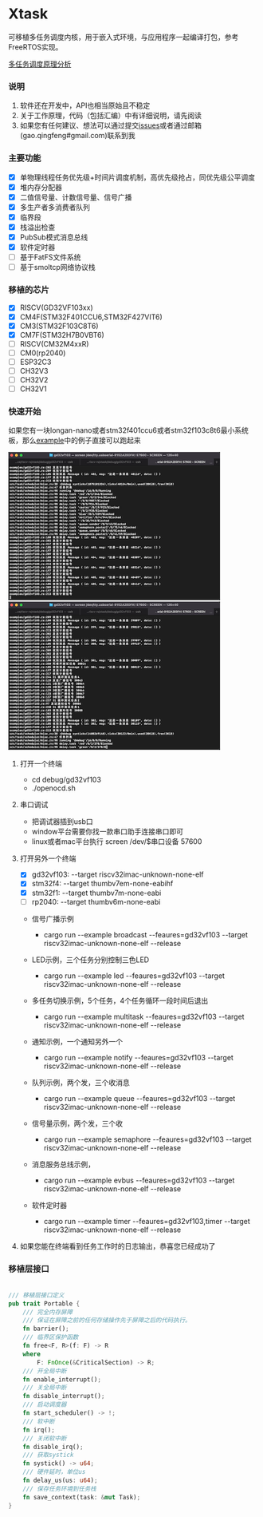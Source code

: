 # Xtask

可移植多任务调度内核，用于嵌入式环境，与应用程序一起编译打包，参考FreeRTOS实现。 

[多任务调度原理分析][xtask]

### 说明

1. 软件还在开发中，API也相当原始且不稳定
2. 关于工作原理，代码（包括汇编）中有详细说明，请先阅读
3. 如果您有任何建议、想法可以通过提交[issues](https://github.com/gqf2008/xtask/issues)或者通过邮箱(gao.qingfeng#gmail.com)联系到我

### 主要功能  

- [x] 单物理线程任务优先级+时间片调度机制，高优先级抢占，同优先级公平调度
- [x] 堆内存分配器
- [x] 二值信号量、计数信号量、信号广播
- [x] 多生产者多消费者队列  
- [x] 临界段 
- [x] 栈溢出检查 
- [x] PubSub模式消息总线
- [x] 软件定时器 
- [ ] 基于FatFS文件系统
- [ ] 基于smoltcp网络协议栈

### 移植的芯片  

- [x] RISCV(GD32VF103xx)
- [x] CM4F(STM32F401CCU6,STM32F427VIT6)
- [x] CM3(STM32F103C8T6)
- [x] CM7F(STM32H7B0VBT6)
- [ ] RISCV(CM32M4xxR)
- [ ] CM0(rp2040)
- [ ] ESP32C3
- [ ] CH32V3
- [ ] CH32V2
- [ ] CH32V1

### 快速开始

如果您有一块longan-nano或者stm32f401ccu6或者stm32f103c8t6最小系统板，那么[example](https://github.com/gqf2008/xtask/tree/master/examples)中的例子直接可以跑起来

![多任务调试1](debug/gd32vf103/debug1.png)![多任务调试2](debug/gd32vf103/debug2.png)

1. 打开一个终端
    - cd debug/gd32vf103
    - ./openocd.sh

2. 串口调试
    - 把调试器插到usb口
    - window平台需要你找一款串口助手连接串口即可
    - linux或者mac平台执行 screen /dev/$串口设备 57600

3. 打开另外一个终端
    - [x] gd32vf103: --target riscv32imac-unknown-none-elf
    - [x] stm32f4: --target thumbv7em-none-eabihf
    - [x] stm32f1: --target thumbv7m-none-eabi
    - [ ] rp2040: --target thumbv6m-none-eabi
    
    - 信号广播示例
        - cargo run --example broadcast --feaures=gd32vf103 --target riscv32imac-unknown-none-elf --release

    - LED示例，三个任务分别控制三色LED
        - cargo run --example led --feaures=gd32vf103 --target riscv32imac-unknown-none-elf --release 

    - 多任务切换示例，5个任务，4个任务循环一段时间后退出
        - cargo run --example multitask --feaures=gd32vf103 --target riscv32imac-unknown-none-elf --release 

    - 通知示例，一个通知另外一个
        - cargo run --example notify --feaures=gd32vf103 --target riscv32imac-unknown-none-elf --release 

    - 队列示例，两个发，三个收消息
        - cargo run --example queue --feaures=gd32vf103 --target riscv32imac-unknown-none-elf --release 

    - 信号量示例，两个发，三个收
        - cargo run --example semaphore --feaures=gd32vf103 --target riscv32imac-unknown-none-elf --release 

    - 消息服务总线示例，
        - cargo run --example evbus --feaures=gd32vf103 --target riscv32imac-unknown-none-elf --release 

    - 软件定时器
        - cargo run --example timer --feaures=gd32vf103,timer  --target riscv32imac-unknown-none-elf --release 
        
4. 如果您能在终端看到任务工作时的日志输出，恭喜您已经成功了





### 移植层接口

```rust

/// 移植层接口定义
pub trait Portable {
    /// 完全内存屏障
    /// 保证在屏障之前的任何存储操作先于屏障之后的代码执行。
    fn barrier();
    /// 临界区保护函数
    fn free<F, R>(f: F) -> R
    where
        F: FnOnce(&CriticalSection) -> R;
    /// 开全局中断
    fn enable_interrupt();
    /// 关全局中断
    fn disable_interrupt();
    /// 启动调度器
    fn start_scheduler() -> !;
    /// 软中断
    fn irq();
    /// 关闭软中断
    fn disable_irq();
    /// 获取systick
    fn systick() -> u64;
    /// 硬件延时，单位us
    fn delay_us(us: u64);
    /// 保存任务环境到任务栈
    fn save_context(task: &mut Task);
}

```

[xtask]: Xtask.md